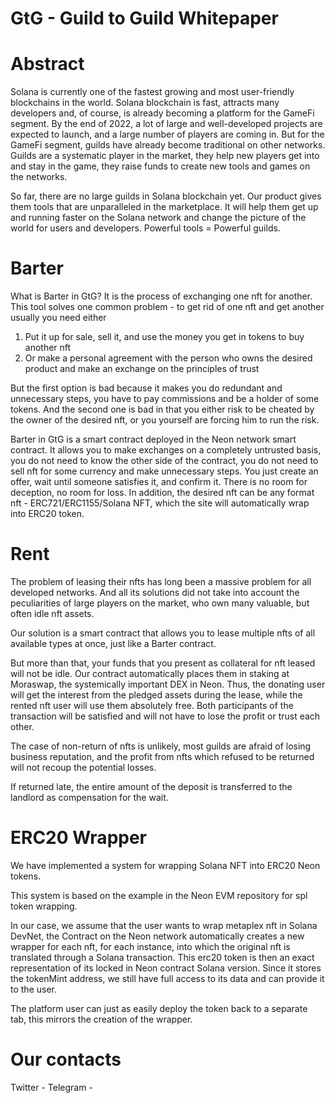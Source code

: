 # GtG - Guild to Guild Whitepaper

# Abstract

Solana is currently one of the fastest growing and most user-friendly blockchains in the world. Solana blockchain is fast, attracts many developers and, of course, is already becoming a platform for the GameFi segment. By the end of 2022, a lot of large and well-developed projects are expected to launch, and a large number of players are coming in. But for the GameFi segment, guilds have already become traditional on other networks. Guilds are a systematic player in the market, they help new players get into and stay in the game, they raise funds to create new tools and games on the networks.

So far, there are no large guilds in Solana blockchain yet. Our product gives them tools that are unparalleled in the marketplace. It will help them get up and running faster on the Solana network and change the picture of the world for users and developers. Powerful tools = Powerful guilds.

# Barter

What is Barter in GtG? It is the process of exchanging one nft for another. This tool solves one common problem - to get rid of one nft and get another usually you need either

1. Put it up for sale, sell it, and use the money you get in tokens to buy another nft
2. Or make a personal agreement with the person who owns the desired product and make an exchange on the principles of trust

But the first option is bad because it makes you do redundant and unnecessary steps, you have to pay commissions and be a holder of some tokens.
And the second one is bad in that you either risk to be cheated by the owner of the desired nft, or you yourself are forcing him to run the risk.

Barter in GtG is a smart contract deployed in the Neon network smart contract. It allows you to make exchanges on a completely untrusted basis, you do not need to know the other side of the contract, you do not need to sell nft for some currency and make unnecessary steps. You just create an offer, wait until someone satisfies it, and confirm it. There is no room for deception, no room for loss. In addition, the desired nft can be any format nft - ERC721/ERC1155/Solana NFT, which the site will automatically wrap into ERC20 token.

# Rent

The problem of leasing their nfts has long been a massive problem for all developed networks. And all its solutions did not take into account the peculiarities of large players on the market, who own many valuable, but often idle nft assets.

Our solution is a smart contract that allows you to lease multiple nfts of all available types at once, just like a Barter contract.

But more than that, your funds that you present as collateral for nft leased will not be idle. Our contract automatically places them in staking at Moraswap, the systemically important DEX in Neon. Thus, the donating user will get the interest from the pledged assets during the lease, while the rented nft user will use them absolutely free. Both participants of the transaction will be satisfied and will not have to lose the profit or trust each other.

The case of non-return of nfts is unlikely, most guilds are afraid of losing business reputation, and the profit from nfts which refused to be returned will not recoup the potential losses.

If returned late, the entire amount of the deposit is transferred to the landlord as compensation for the wait.

# ERC20 Wrapper

We have implemented a system for wrapping Solana NFT into ERC20 Neon tokens.

This system is based on the example in the Neon EVM repository for spl token wrapping.

In our case, we assume that the user wants to wrap metaplex nft in Solana DevNet, the Contract on the Neon network automatically creates a new wrapper for each nft, for each instance, into which the original nft is translated through a Solana transaction. This erc20 token is then an exact representation of its locked in Neon contract Solana version. Since it stores the tokenMint address, we still have full access to its data and can provide it to the user.

The platform user can just as easily deploy the token back to a separate tab, this mirrors the creation of the wrapper.

# Our contacts

Twitter -
Telegram -
